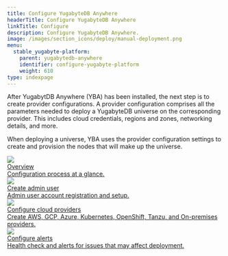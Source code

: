 ```yaml
---
title: Configure YugabyteDB Anywhere
headerTitle: Configure YugabyteDB Anywhere
linkTitle: Configure
description: Configure YugabyteDB Anywhere.
image: /images/section_icons/deploy/manual-deployment.png
menu:
  stable_yugabyte-platform:
    parent: yugabytedb-anywhere
    identifier: configure-yugabyte-platform
    weight: 610
type: indexpage
---
```


After YugabytDB Anywhere (YBA) has been installed, the next step is to create provider configurations. A provider configuration comprises all the parameters needed to deploy a YugabyteDB universe on the corresponding provider. This includes cloud credentials, regions and zones, networking details, and more.

When deploying a universe, YBA uses the provider configuration settings to create and provision the nodes that will make up the universe.

<div class="row">

  <div class="col-12 col-md-6 col-lg-12 col-xl-6">
    <a class="section-link icon-offset" href="configure/aws/">
      <div class="head">
        <img class="icon" src="/images/section_icons/deploy/manual-deployment.png" aria-hidden="true" />
        <div class="title">Overview</div>
      </div>
      <div class="body">
        Configuration process at a glance.
      </div>
    </a>
  </div>

  <div class="col-12 col-md-6 col-lg-12 col-xl-6">
    <a class="section-link icon-offset" href="create-admin-user/">
      <div class="head">
        <img class="icon" src="/images/section_icons/index/admin.png" aria-hidden="true" />
        <div class="title">Create admin user</div>
      </div>
      <div class="body">
        Admin user account registration and setup.
      </div>
    </a>
  </div>

  <div class="col-12 col-md-6 col-lg-12 col-xl-6">
    <a class="section-link icon-offset" href="set-up-cloud-provider/aws/">
      <div class="head">
        <img class="icon" src="/images/section_icons/manage/enterprise/edit_universe.png" aria-hidden="true" />
        <div class="title">Configure cloud providers</div>
      </div>
      <div class="body">
        Create AWS, GCP, Azure, Kubernetes, OpenShift, Tanzu, and On-premises providers.
      </div>
    </a>
  </div>

  <div class="col-12 col-md-6 col-lg-12 col-xl-6">
    <a class="section-link icon-offset" href="set-up-alerts-health-check/">
      <div class="head">
        <img class="icon" src="/images/section_icons/deploy/manual-deployment.png" aria-hidden="true" />
        <div class="title">Configure alerts</div>
      </div>
      <div class="body">
        Health check and alerts for issues that may affect deployment.
      </div>
    </a>
  </div>

</div>
